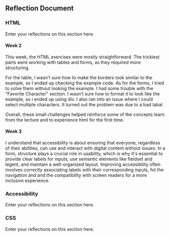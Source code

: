 ## Reflection Document

### HTML

Enter your reflections on this section here.

#### Week 2

This week, the HTML exercises were mostly straightforward. The trickiest parts were working with tables and forms, as they required more structuring.

For the table, I wasn’t sure how to make the borders look similar to the example, so I ended up checking the example code. As for the forms, I tried to solve them without looking the example. I had some trouble with the "Favorite Character" section. I wasn’t sure how to format it to look like the example, so i ended up using div. I also ran into an issue where I could select multiple characters. It turned out the problem was due to a bad labal.

Overall, these small challenges helped reinforce some of the concepts  learn from the lecture and to experience html for the first time.

#### Week 3

I understand that accessibility is about ensuring that everyone, regardless of their abilities, can use and interact with digital content without issues. In a form, structure plays a crucial role in usability, which is why it's essential to provide clear labels for inputs, use semantic elements like fieldset and legent, and maintain a well-organized layout. Improving accessibility often involves correctly associating labels with their corresponding inputs, fot the navigation and and the compatibility with screen readers for a more inclusive experience.


### Accessibility

Enter your reflections on this section here.


### CSS

Enter your reflections on this section here.

